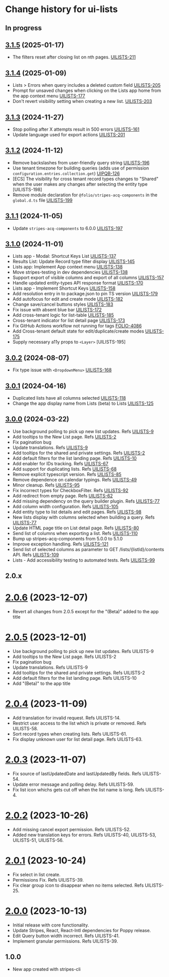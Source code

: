 # Change history for ui-lists

## In progress

## [3.1.5](https://github.com/folio-org/ui-lists/tree/v3.1.5) (2025-01-17)

* The filters reset after closing list on nth pages. [UILISTS-211]

[UILISTS-211]: https://folio-org.atlassian.net/browse/UILISTS-211

## [3.1.4](https://github.com/folio-org/ui-lists/tree/v3.1.4) (2025-01-09)

* Lists > Errors when query includes a deleted custom field [UILISTS-205]
* Prompt for unsaved changes when clicking on the Lists app home from the app context menu [UILISTS-177]
* Don't revert visibility setting when creating a new list. [UILISTS-203]

[UILISTS-177]: https://folio-org.atlassian.net/browse/UILISTS-177
[UILISTS-205]: https://folio-org.atlassian.net/browse/UILISTS-205
[UILISTS-203]: https://folio-org.atlassian.net/browse/UILISTS-203

## [3.1.3](https://github.com/folio-org/ui-lists/tree/v3.1.3) (2024-11-27)
* Stop polling after X attempts result in 500 errors [UILISTS-161]
* Update language used for export actions [UILISTS-201]

[UILISTS-161]: https://folio-org.atlassian.net/browse/UILISTS-161
[UILISTS-201]: https://folio-org.atlassian.net/browse/UILISTS-201

## [3.1.2](https://github.com/folio-org/ui-lists/tree/v3.1.2) (2024-11-12)
* Remove backslashes from user-friendly query string [UILISTS-196]
* Use tenant timezone for building queries (adds use of permission `configuration.entries.collection.get`) [UIPQB-126]
* [ECS] The visibility for cross tenant record types changes to "Shared" when the user makes any changes after selecting the entity type [UILISTS-198]
* Remove module declaration for `@folio/stripes-acq-components` in the `global.d.ts` file [UILISTS-199]

[UILISTS-196]: https://folio-org.atlassian.net/browse/UILISTS-196
[UILISTS-199]: https://folio-org.atlassian.net/browse/UILISTS-198
[UILISTS-199]: https://folio-org.atlassian.net/browse/UILISTS-199
[UIPQB-126]: https://folio-org.atlassian.net/browse/UIPQB-126

## [3.1.1](https://github.com/folio-org/ui-lists/tree/v3.1.1) (2024-11-05)
* Update `stripes-acq-components` to 6.0.0 [UILISTS-197]

[UILISTS-197]: https://folio-org.atlassian.net/browse/UILISTS-197

## [3.1.0](https://github.com/folio-org/ui-lists/tree/v3.1.0) (2024-11-01)
* Lists app - Modal: Shortcut Keys List [UILISTS-137]
* Results List: Update Record type filter display [UILISTS-145]
* Lists app: Implement App context menu [UILISTS-138]
* Move stripes-testing in dev dependencies [UILISTS-138]
* Support export of visible columns and export of all columns [UILISTS-157]
* Handle updated entity-types API response format [UILISTS-170]
* Lists app - Implement Shortcut Keys [UILISTS-158]
* Add resolution entry in to package.json to pin TS version [UILISTS-179]
* Add autofocus for edit and create mode [UILISTS-182]
* Change save/cancel buttons styles [UILISTS-183]
* Fix issue with absent blue bar [UILISTS-172]
* Add cross-tenant logic for list-table [UILISTS-185]
* Cross-tenant indicator for list detail page [UILISTS-173]
* Fix GitHub Actions workflow not running for tags [FOLIO-4086]
* Add Cross-tenant default state for edit/duplicate/create modes [UILISTS-175]
* Supply necessary a11y props to `<Layer>` [UILISTS-195]


[UILISTS-175]: https://folio-org.atlassian.net/browse/UILISTS-175
[UILISTS-173]: https://folio-org.atlassian.net/browse/UILISTS-173
[UILISTS-185]: https://folio-org.atlassian.net/browse/UILISTS-185
[UILISTS-182]: https://folio-org.atlassian.net/browse/UILISTS-182
[UILISTS-183]: https://folio-org.atlassian.net/browse/UILISTS-183
[UILISTS-172]: https://folio-org.atlassian.net/browse/UILISTS-172
[UILISTS-179]: https://folio-org.atlassian.net/browse/UILISTS-179
[UILISTS-170]: https://folio-org.atlassian.net/browse/UILISTS-170
[UILISTS-157]: https://folio-org.atlassian.net/browse/UILISTS-157
[UILISTS-138]: https://folio-org.atlassian.net/browse/UILISTS-138
[UILISTS-138]: https://folio-org.atlassian.net/browse/UILISTS-138
[UILISTS-137]: https://folio-org.atlassian.net/browse/UILISTS-137
[UILISTS-145]: https://folio-org.atlassian.net/browse/UILISTS-145
[UILISTS-158]: https://folio-org.atlassian.net/browse/UILISTS-158
[FOLIO-4086]: https://folio-org.atlassian.net/browse/FOLIO-4086

## [3.0.2](https://github.com/folio-org/ui-lists/tree/v3.0.2) (2024-08-07)
* Fix type issue with `<DropdownMenu>` [UILISTS-168]

[UILISTS-168]: https://folio-org.atlassian.net/browse/UILISTS-168

## [3.0.1](https://github.com/folio-org/ui-lists/tree/v3.0.1) (2024-04-16)
* Duplicated lists have all columns selected [UILISTS-118]
* Change the app display name from Lists (beta) to Lists [UILISTS-125]

[UILISTS-118]: https://folio-org.atlassian.net/browse/UILISTS-118
[UILISTS-125]: https://folio-org.atlassian.net/browse/UILISTS-125

## [3.0.0](https://github.com/folio-org/ui-lists/tree/v3.0.0) (2024-03-22)
* Use background polling to pick up new list updates. Refs [UILISTS-9]
* Add tooltips to the New List page. Refs [UILISTS-2]
* Fix pagination bug
* Update translations. Refs [UILISTS-9]
* Add tooltips for the shared and private settings. Refs [UILISTS-2]
* Add default filters for the list landing page. Refs [UILISTS-10]
* Add enabler for IDs tracking. Refs [UILISTS-67]
* Add support for duplicating lists. Refs [UILISTS-68]
* Remove explicit typescript version. Refs [UILISTS-85]
* Remove dependence on calendar typings. Refs [UILISTS-49]
* Minor cleanup. Refs [UILISTS-95]
* Fix incorrect types for CheckboxFilter. Refs [UILISTS-92]
* Add redirect from empty page. Refs [UILISTS-62]
* Add missing dependency on the query builder plugin. Refs [UILISTS-77]
* Add column width configuration. Refs [UILISTS-105]
* Add entity type to list details and edit pages. Refs [UILISTS-98]
* New lists display with columns selected when building a query. Refs [UILISTS-77]
* Update HTML page title on List detail page. Refs [UILISTS-80]
* Send list of columns when exporting a list. Refs [UILISTS-110]
* Bump up stripes-acq-components from 5.0.0 to 5.1.0
* Improve exception handling. Refs [UILISTS-121]
* Send list of selected columns as parameter to GET /lists/{listId}/contents API. Refs [UILISTS-109]
* Lists - Add accessibility testing to automated tests. Refs [UILISTS-99]

[UILISTS-9]: https://folio-org.atlassian.net/browse/UILISTS-9
[UILISTS-2]: https://folio-org.atlassian.net/browse/UILISTS-2
[UILISTS-9]: https://folio-org.atlassian.net/browse/UILISTS-9
[UILISTS-2]: https://folio-org.atlassian.net/browse/UILISTS-2
[UILISTS-10]: https://folio-org.atlassian.net/browse/UILISTS-10
[UILISTS-67]: https://folio-org.atlassian.net/browse/UILISTS-67
[UILISTS-68]: https://folio-org.atlassian.net/browse/UILISTS-68
[UILISTS-85]: https://folio-org.atlassian.net/browse/UILISTS-85
[UILISTS-49]: https://folio-org.atlassian.net/browse/UILISTS-49
[UILISTS-95]: https://folio-org.atlassian.net/browse/UILISTS-95
[UILISTS-92]: https://folio-org.atlassian.net/browse/UILISTS-92
[UILISTS-62]: https://folio-org.atlassian.net/browse/UILISTS-62
[UILISTS-77]: https://folio-org.atlassian.net/browse/UILISTS-77
[UILISTS-105]: https://folio-org.atlassian.net/browse/UILISTS-105
[UILISTS-98]: https://folio-org.atlassian.net/browse/UILISTS-98
[UILISTS-77]: https://folio-org.atlassian.net/browse/UILISTS-77
[UILISTS-80]: https://folio-org.atlassian.net/browse/UILISTS-80
[UILISTS-110]: https://folio-org.atlassian.net/browse/UILISTS-110
[UILISTS-121]: https://folio-org.atlassian.net/browse/UILISTS-121
[UILISTS-109]: https://folio-org.atlassian.net/browse/UILISTS-109
[UILISTS-99]: https://folio-org.atlassian.net/browse/UILISTS-99

## 2.0.x

# [2.0.6](https://github.com/folio-org/ui-lists/tree/v2.0.5) (2023-12-07)
* Revert all changes from 2.0.5 except for the "(Beta)" added to the app title

# [2.0.5](https://github.com/folio-org/ui-lists/tree/v2.0.5) (2023-12-01)

* Use background polling to pick up new list updates. Refs UILISTS-9
* Add tooltips to the New List page. Refs UILISTS-2
* Fix pagination bug
* Update translations. Refs UILISTS-9
* Add tooltips for the shared and private settings. Refs UILISTS-2
* Add default filters for the list landing page. Refs UILISTS-10
* Add "(Beta)" to the app title

# [2.0.4](https://github.com/folio-org/ui-lists/tree/v2.0.4) (2023-11-09)

* Add translation for invalid request. Refs UILISTS-14.
* Restrict user access to the list which is private or removed. Refs UILISTS-58.
* Sort record types when creating lists. Refs UILISTS-61.
* Fix display unknown user for list detail page. Refs UILISTS-63.

# [2.0.3](https://github.com/folio-org/ui-lists/tree/v2.0.3) (2023-11-07)

* Fix source of lastUpdatedDate and lastUpdatedBy fields. Refs UILISTS-54.
* Update error message and polling delay. Refs UILISTS-59.
* Fix list icon whichs gets cut off when the list name is long. Refs UILISTS-4.

# [2.0.2](https://github.com/folio-org/ui-lists/tree/v2.0.2) (2023-10-26)

* Add missing cancel export permission. Refs UILISTS-52.
* Added new translation keys for errors. Refs UILISTS-40, UILISTS-53, UILISTS-51, UILISTS-56.

# [2.0.1](https://github.com/folio-org/ui-lists/tree/v2.0.1) (2023-10-24)

* Fix select in list create.
* Permissions Fix. Refs UILISTS-39.
* Fix clear group icon to disappear when no items selected. Refs UILISTS-25.

# [2.0.0](https://github.com/folio-org/ui-lists/tree/v2.0.0) (2023-10-13)

* Initial release with core functionality.
* Update Stripes, React, React-Intl dependencies for Poppy release.
* Edit Query button width incorrect. Refs UILISTS-41.
* Implement granular permissions. Refs UILISTS-39.

## 1.0.0

* New app created with stripes-cli

